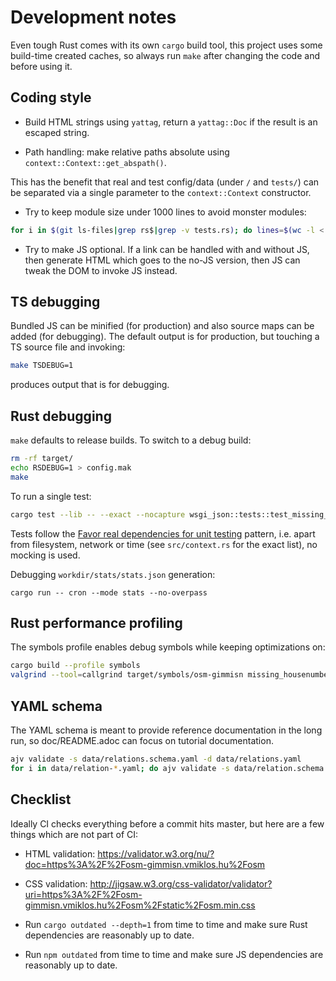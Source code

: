 # Development notes

Even tough Rust comes with its own `cargo` build tool, this project uses some build-time created
caches, so always run `make` after changing the code and before using it.

## Coding style

- Build HTML strings using `yattag`, return a `yattag::Doc` if the result is an escaped string.

- Path handling: make relative paths absolute using `context::Context::get_abspath()`.

This has the benefit that real and test config/data (under `/` and `tests/`) can be separated via a
single parameter to the `context::Context` constructor.

- Try to keep module size under 1000 lines to avoid monster modules:

```bash
for i in $(git ls-files|grep rs$|grep -v tests.rs); do lines=$(wc -l < $i); if [ $lines -gt 1000 ]; then echo "$i is too large: $lines lines"; fi; done
```

- Try to make JS optional. If a link can be handled with and without JS, then generate HTML which
  goes to the no-JS version, then JS can tweak the DOM to invoke JS instead.

## TS debugging

Bundled JS can be minified (for production) and also source maps can be added (for debugging). The
default output is for production, but touching a TS source file and invoking:

```bash
make TSDEBUG=1
```

produces output that is for debugging.

## Rust debugging

`make` defaults to release builds. To switch to a debug build:

```bash
rm -rf target/
echo RSDEBUG=1 > config.mak
make
```

To run a single test:

```bash
cargo test --lib -- --exact --nocapture wsgi_json::tests::test_missing_streets_update_result_json
```

Tests follow the [Favor real dependencies for unit
testing](https://stackoverflow.blog/2022/01/03/favor-real-dependencies-for-unit-testing/) pattern,
i.e. apart from filesystem, network or time (see `src/context.rs` for the exact list), no mocking is
used.

Debugging `workdir/stats/stats.json` generation:

```
cargo run -- cron --mode stats --no-overpass
```

## Rust performance profiling

The symbols profile enables debug symbols while keeping optimizations on:

```bash
cargo build --profile symbols
valgrind --tool=callgrind target/symbols/osm-gimmisn missing_housenumbers budapest_11
```

## YAML schema

The YAML schema is meant to provide reference documentation in the long run, so doc/README.adoc can
focus on tutorial documentation.

```bash
ajv validate -s data/relations.schema.yaml -d data/relations.yaml
for i in data/relation-*.yaml; do ajv validate -s data/relation.schema.yaml -d $i || break; done
```

## Checklist

Ideally CI checks everything before a commit hits master, but here are a few
things which are not part of CI:

- HTML validation: <https://validator.w3.org/nu/?doc=https%3A%2F%2Fosm-gimmisn.vmiklos.hu%2Fosm>

- CSS validation:
  <http://jigsaw.w3.org/css-validator/validator?uri=https%3A%2F%2Fosm-gimmisn.vmiklos.hu%2Fosm%2Fstatic%2Fosm.min.css>

- Run `cargo outdated --depth=1` from time to time and make sure Rust dependencies are reasonably up to date.

- Run `npm outdated` from time to time and make sure JS dependencies are reasonably up to date.
